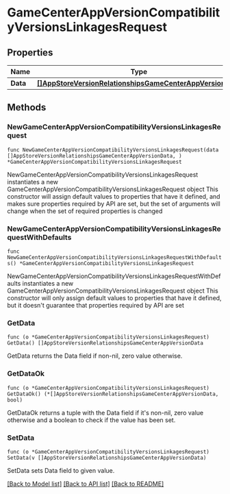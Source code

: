 # GameCenterAppVersionCompatibilityVersionsLinkagesRequest

## Properties

Name | Type | Description | Notes
------------ | ------------- | ------------- | -------------
**Data** | [**[]AppStoreVersionRelationshipsGameCenterAppVersionData**](AppStoreVersionRelationshipsGameCenterAppVersionData.md) |  | 

## Methods

### NewGameCenterAppVersionCompatibilityVersionsLinkagesRequest

`func NewGameCenterAppVersionCompatibilityVersionsLinkagesRequest(data []AppStoreVersionRelationshipsGameCenterAppVersionData, ) *GameCenterAppVersionCompatibilityVersionsLinkagesRequest`

NewGameCenterAppVersionCompatibilityVersionsLinkagesRequest instantiates a new GameCenterAppVersionCompatibilityVersionsLinkagesRequest object
This constructor will assign default values to properties that have it defined,
and makes sure properties required by API are set, but the set of arguments
will change when the set of required properties is changed

### NewGameCenterAppVersionCompatibilityVersionsLinkagesRequestWithDefaults

`func NewGameCenterAppVersionCompatibilityVersionsLinkagesRequestWithDefaults() *GameCenterAppVersionCompatibilityVersionsLinkagesRequest`

NewGameCenterAppVersionCompatibilityVersionsLinkagesRequestWithDefaults instantiates a new GameCenterAppVersionCompatibilityVersionsLinkagesRequest object
This constructor will only assign default values to properties that have it defined,
but it doesn't guarantee that properties required by API are set

### GetData

`func (o *GameCenterAppVersionCompatibilityVersionsLinkagesRequest) GetData() []AppStoreVersionRelationshipsGameCenterAppVersionData`

GetData returns the Data field if non-nil, zero value otherwise.

### GetDataOk

`func (o *GameCenterAppVersionCompatibilityVersionsLinkagesRequest) GetDataOk() (*[]AppStoreVersionRelationshipsGameCenterAppVersionData, bool)`

GetDataOk returns a tuple with the Data field if it's non-nil, zero value otherwise
and a boolean to check if the value has been set.

### SetData

`func (o *GameCenterAppVersionCompatibilityVersionsLinkagesRequest) SetData(v []AppStoreVersionRelationshipsGameCenterAppVersionData)`

SetData sets Data field to given value.



[[Back to Model list]](../README.md#documentation-for-models) [[Back to API list]](../README.md#documentation-for-api-endpoints) [[Back to README]](../README.md)



